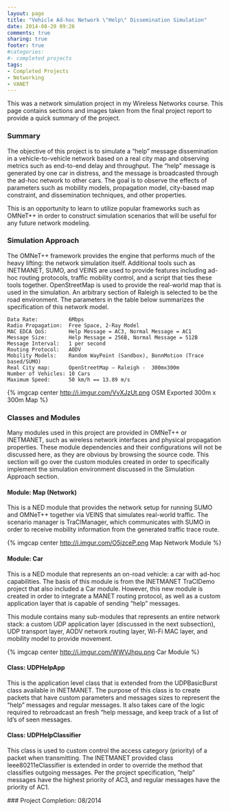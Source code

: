 ```yaml
---
layout: page
title: "Vehicle Ad-hoc Network \"Help\" Dissemination Simulation"
date: 2014-08-20 09:26
comments: true
sharing: true
footer: true
#categories:
#- completed projects
tags:
- Completed Projects
- Networking
- VANET
---
```


This was a network simulation project in my Wireless Networks course. This page contains sections and images taken from the final project report to provide a quick summary of the project. 

### Summary

The objective of this project is to simulate a “help” message dissemination in a vehicle-to-vehicle network based on a real city map and observing metrics such as end-to-end delay and throughput. The “help” message is generated by one car in distress, and the message is broadcasted through the ad-hoc network to other cars. The goal is to observe the effects of parameters such as mobility models, propagation model, city-based map constraint, and dissemination techniques, and other properties. 

This is an opportunity to learn to utilize popular frameworks such as OMNeT++ in order to construct simulation scenarios that will be useful for any future network modeling.


### Simulation Approach

The OMNeT++ framework provides the engine that performs much of the heavy lifting: the network simulation itself. Additional tools such as INETMANET, SUMO, and VEINS are used to provide features including ad-hoc routing protocols, traffic mobility control, and a script that ties these tools together.
OpenStreetMap is used to provide the real-world map that is used in the simulation. An arbitrary section of Raleigh is selected to be the road environment. The parameters in the table below summarizes the specification of this network model. 

<!-- Table of parameters -->
    Data Rate:          6Mbps
    Radio Propagation:  Free Space, 2-Ray Model
    MAC EDCA QoS:       Help Message = AC3, Normal Message = AC1
    Message Size:       Help Message = 256B, Normal Message = 512B
    Message Interval:   1 per second
    Routing Protocol:   AODV
    Mobility Models:    Random WayPoint (Sandbox), BonnMotion (Trace based/SUMO)
    Real City map:      OpenStreetMap – Raleigh -  300mx300m
    Number of Vehicles: 10 Cars
    Maximum Speed:      50 km/h == 13.89 m/s

{% imgcap center http://i.imgur.com/VvXJzUt.png OSM Exported 300m x 300m Map %}


### Classes and Modules

Many modules used in this project are provided in OMNeT++ or INETMANET, such as wireless network interfaces and physical propagation properties. These module dependencies and their configurations will not be discussed here, as they are obvious by browsing the source code. This section will go over the custom modules created in order to specifically implement the simulation environment discussed in the Simulation Approach section.

#### Module: Map (Network)

This is a NED module that provides the network setup for running SUMO and OMNeT++ together via VEINS that simulates real-world traffic. The scenario manager is TraCIManager, which communicates with SUMO in order to receive mobility information from the generated traffic trace route.

{% imgcap center http://i.imgur.com/O5jzceP.png  Map Network Module %}

#### Module: Car

This is a NED module that represents an on-road vehicle: a car with ad-hoc capabilities. The basis of this module is from the INETMANET TraCIDemo project that also included a Car module. However, this new module is created in order to integrate a MANET routing protocol, as well as a custom application layer that is capable of sending “help” messages. 

This module contains many sub-modules that represents an entire network stack: a custom UDP application layer (discussed in the next subsection), UDP transport layer, AODV network routing layer, Wi-Fi MAC layer, and mobility model to provide movement.

{% imgcap center http://i.imgur.com/WWVJhpu.png  Car Module %}


#### Class: UDPHelpApp

This is the application level class that is extended from the UDPBasicBurst class available in INETMANET. The purpose of this class is to create packets that have custom parameters and messages sizes to represent the “help” messages and regular messages. It also takes care of the logic required to rebroadcast an fresh “help message, and keep track of a list of Id’s of seen messages.

#### Class: UDPHelpClassifier

This class is used to custom control the access category (priority) of a packet when transmitting. The INETMANET provided class Ieee80211eClassifier is extended in order to override the method that classifies outgoing messages. Per the project specification, “help” messages have the highest priority of AC3, and regular messages have the priority of AC1.

</p>
### Project Completion: 08/2014